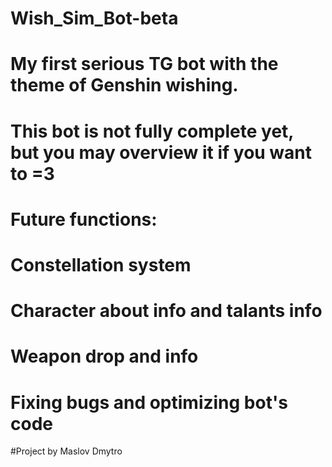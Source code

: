 # Wish_Sim_Bot-beta

# My first serious TG bot with the theme of Genshin wishing.
# This bot is not fully complete yet, but you may overview it if you want to =3

# Future functions:
# Constellation system
# Character about info and talants info
# Weapon drop and info
# Fixing bugs and optimizing bot's code

#Project by Maslov Dmytro
